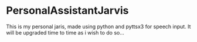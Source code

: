 # PersonalAssistantJarvis

This is my personal jaris, made using python and pyttsx3 for speech input.
It will be upgraded time to time as i wish to do so...
